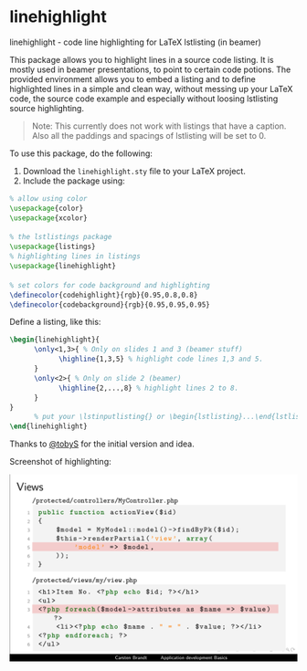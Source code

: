 linehighlight
=============

linehighlight - code line highlighting for LaTeX lstlisting (in beamer)

This package allows you to highlight lines in a source code listing.
It is mostly used in beamer presentations, to point to certain code
potions. The provided environment allows you to embed a listing and to define
highlighted lines in a simple and clean way, without messing up your LaTeX
code, the source code example and especially without loosing lstlisting
source highlighting.

> Note: This currently does not work with listings that have a caption.
> Also all the paddings and spacings of lstlisting will be set to 0.

To use this package, do the following:

1. Download the `linehighlight.sty` file to your LaTeX project.
2. Include the package using:

```latex
% allow using color 
\usepackage{color}
\usepackage{xcolor}

% the lstlistings package
\usepackage{listings}
% highlighting lines in listings
\usepackage{linehighlight}

% set colors for code background and highlighting
\definecolor{codehighlight}{rgb}{0.95,0.8,0.8}
\definecolor{codebackground}{rgb}{0.95,0.95,0.95}

```

Define a listing, like this:

```latex
\begin{linehighlight}{
      \only<1,3>{ % Only on slides 1 and 3 (beamer stuff)
            \highline{1,3,5} % highlight code lines 1,3 and 5.
      }
      \only<2>{ % Only on slide 2 (beamer)
            \highline{2,...,8} % highlight lines 2 to 8.
      }
}
      % put your \lstinputlisting{} or \begin{lstlisting}...\end{lstlisting} here
\end{linehighlight}
```

Thanks to [@tobyS](https://github.com/tobyS) for the initial version and idea.

Screenshot of highlighting:

![Screenshot of qalisting highlighted lines.](http://github.com/cebe/linehighlight/raw/master/screenshot.png)
